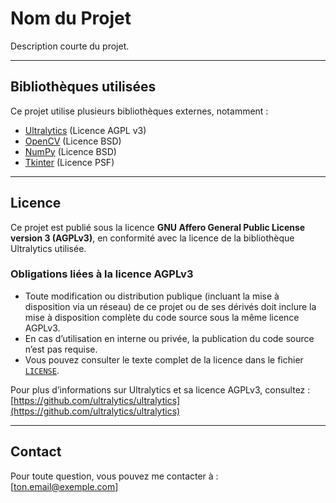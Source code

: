# Nom du Projet

Description courte du projet.

---

## Bibliothèques utilisées

Ce projet utilise plusieurs bibliothèques externes, notamment :

- [Ultralytics](https://github.com/ultralytics/ultralytics) (Licence AGPL v3)  
- [OpenCV](https://opencv.org/) (Licence BSD)  
- [NumPy](https://numpy.org/) (Licence BSD)  
- [Tkinter](https://docs.python.org/3/library/tkinter.html) (Licence PSF)  

---

## Licence

Ce projet est publié sous la licence **GNU Affero General Public License version 3 (AGPLv3)**, en conformité avec la licence de la bibliothèque Ultralytics utilisée.

### Obligations liées à la licence AGPLv3

- Toute modification ou distribution publique (incluant la mise à disposition via un réseau) de ce projet ou de ses dérivés doit inclure la mise à disposition complète du code source sous la même licence AGPLv3.
- En cas d’utilisation en interne ou privée, la publication du code source n’est pas requise.
- Vous pouvez consulter le texte complet de la licence dans le fichier [`LICENSE`](./LICENSE).

Pour plus d’informations sur Ultralytics et sa licence AGPLv3, consultez :  
[https://github.com/ultralytics/ultralytics](https://github.com/ultralytics/ultralytics)

---

## Contact

Pour toute question, vous pouvez me contacter à : [ton.email@exemple.com]

